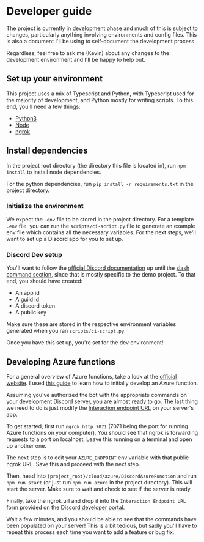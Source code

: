 # Developer guide

The project is currently in development phase and much of this is subject
to changes, particularly anything involving environments and config files.
This is also a document I'll be using to self-document the development process.

Regardless, feel free to ask me (Kevin) about any changes to the development
environment and I'll be happy to help out.

## Set up your environment

This project uses a mix of Typescript and Python, with Typescript used for
the majority of development, and Python mostly for writing scripts. To this end, you'll need a few things:

- [Python3](https://www.python.org/downloads/)
- [Node](https://docs.npmjs.com/downloading-and-installing-node-js-and-npm)
- [ngrok](https://ngrok.com/download)

## Install dependencies
In the project root directory (the directory this file is located in),
run `npm install` to install node dependencies.

For the python dependencies, run `pip install -r requirements.txt` in the project directory.

### Initialize the environment

We expect the `.env` file to be stored in the project directory. For a template
`.env` file, you can run the `scripts/ci-script.py` file to generate an example
env file which contains all the necessary variables. For the next steps, we'll
want to set up a Discord app for you to set up.

### Discord Dev setup

You'll want to follow the [official Discord documentation](https://discord.com/developers/docs/getting-started#getting-started-with-discord-app-development) up until the [slash command section](https://discord.com/developers/docs/getting-started#installing-slash-commands), since that is mostly specific to
the demo project. To that end, you should have created:
- An app id
- A guild id
- A discord token
- A public key

Make sure these are stored in the respective environment variables generated
when you ran `scripts/ci-script.py`.

Once you have this set up, you're set for the dev environment!

## Developing Azure functions

For a general overview of Azure functions, take a look at the [official website](https://azure.microsoft.com/en-us/services/functions/). I used [this guide](https://docs.microsoft.com/en-us/azure/azure-functions/functions-get-started?pivots=programming-language-javascript) to learn how to initially develop an Azure function.

Assuming you've authorized the bot with the appropriate commands on your development Discord server, you are almost ready to go. The last thing we need
to do is just modify the [Interaction endpoint URL](https://discord.com/developers/docs/getting-started#adding-interaction-endpoint-url) on your server's app.

To get started, first run `ngrok http 7071` (7071 being the port for running
 Azure functions on your computer). You should see that ngrok is forwarding
requests to a port on localhost. Leave this running on a terminal and open up another one.

The next step is to edit your `AZURE_ENDPOINT` env variable with that public ngrok URL. Save this and proceed with the next step.

Then, head into `{project_root}/cloud/azure/DiscordAzureFunction` and run `npm run start` (or just run `npm run azure` in the project directory). This will start the server. Make sure to wait and check to see if the server is ready.

Finally, take the ngrok url and drop it into the `Interaction Endpoint URL` form provided on the [Discord developer portal](https://discord.com/developers/applications).

Wait a few minutes, and you should be able to see that the commands have been populated on your server! This is a bit tedious, but sadly you'll have to repeat this process each time you want to add a feature or bug fix.